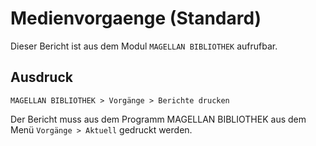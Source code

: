 ﻿# Medienvorgaenge (Standard)

Dieser Bericht ist aus dem Modul `MAGELLAN BIBLIOTHEK` aufrufbar.

## Ausdruck

`MAGELLAN BIBLIOTHEK > Vorgänge > Berichte drucken`

Der Bericht muss aus dem Programm MAGELLAN BIBLIOTHEK aus dem Menü `Vorgänge > Aktuell` gedruckt werden.
